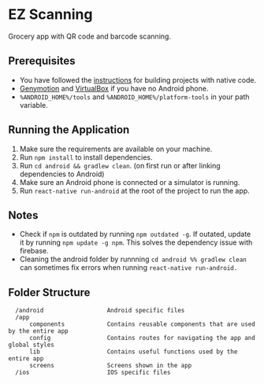 # EZ Scanning
Grocery app with QR code and barcode scanning.

## Prerequisites
- You have followed the [instructions](https://facebook.github.io/react-native/docs/getting-started.html) for building projects with native code.
- [Genymotion](https://www.genymotion.com/fun-zone) and [VirtualBox]( https://www.virtualbox.org/wiki/Downloads) if you have no Android phone.
- `%ANDROID_HOME%/tools` and `%ANDROID_HOME%/platform-tools` in your path variable.

## Running the Application
1. Make sure the requirements are available on your machine.
2. Run `npm install` to install dependencies.
3. Run `cd android && gradlew clean`. (on first run or after linking dependencies to Android)
4. Make sure an Android phone is connected or a simulator is running.
5. Run `react-native run-android` at the root of the project to run the app.

## Notes
- Check if `npm` is outdated by running `npm outdated -g`. If outated, update it by running `npm update -g npm`. This solves the dependency issue with firebase.
- Cleaning the android folder by runnning `cd android %% gradlew clean` can sometimes fix errors when running `react-native run-android.`

## Folder Structure
```
  /android                  Android specific files
  /app
      components            Contains reusable components that are used by the entire app
      config                Contains routes for navigating the app and global styles
      lib                   Contains useful functions used by the entire app
      screens               Screens shown in the app
  /ios                      IOS specific files
```
